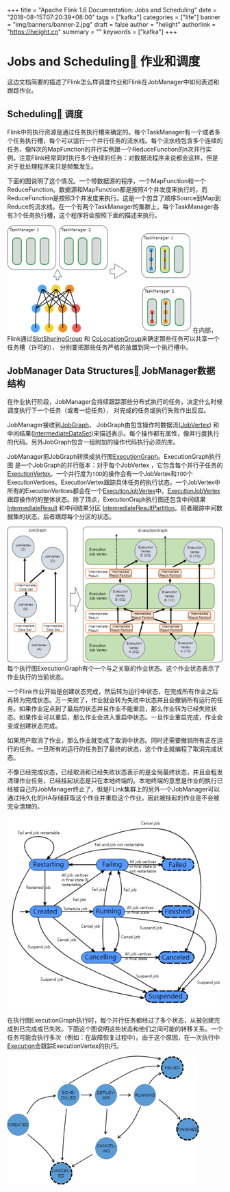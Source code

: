 +++
title = "Apache Flink 1.6 Documentation: Jobs and Scheduling"
date = "2018-08-15T07:20:39+08:00"
tags = ["kafka"]
categories = ["life"]
banner = "img/banners/banner-2.jpg"
draft = false
author = "helight"
authorlink = "https://helight.cn"
summary = ""
keywords = ["kafka"]
+++


<h1>Jobs and Scheduling<a href="https://ci.apache.org/projects/flink/flink-docs-release-1.6/internals/job_scheduling.html#jobs-and-scheduling"></a> 作业和调度</h1>

这边文档简要的描述了Flink怎么样调度作业和Flink在JobManager中如何表述和跟踪作业。
<!--more-->
## Scheduling<a href="https://ci.apache.org/projects/flink/flink-docs-release-1.6/internals/job_scheduling.html#scheduling"></a> 调度
Flink中的执行资源是通过任务执行槽来确定的。每个TaskManager有一个或者多个任务执行槽，每个可以运行一个并行任务的流水线。每个流水线包含多个连续的任务，像N次的MapFunction的并行实例跟一个ReduceFunction的n次并行实例。注意Flink经常同时执行多个连续的任务：对数据流程序来说都会这样，但是对于批处理程序来只是频繁发生。

下面的图说明了这个情况。一个带数据源的程序，一个MapFunction和一个ReduceFunction。数据源和MapFunction都是按照4个并发度来执行的，而ReduceFunction是按照3个并发度来执行。这是一个包含了顺序Source到Map到Reduce的流水线。在一个有两个TaskManager的集群上，每个TaskManager各有3个任务执行槽，这个程序将会按照下面的描述来执行。

![](../../imgs/2018/08/1-2.png)
在内部，Flink通过<a href="https://github.com/apache/flink/blob/master//flink-runtime/src/main/java/org/apache/flink/runtime/jobmanager/scheduler/SlotSharingGroup.java">SlotSharingGroup</a> 和 <a href="https://github.com/apache/flink/blob/master//flink-runtime/src/main/java/org/apache/flink/runtime/jobmanager/scheduler/CoLocationGroup.java">CoLocationGroup</a>来确定那些任务可以共享一个任务槽（许可的）， 分别要把那些任务严格的放置到同一个执行槽中。

## JobManager Data Structures<a href="https://ci.apache.org/projects/flink/flink-docs-release-1.6/internals/job_scheduling.html#jobmanager-data-structures"></a> JobManager数据结构

在作业执行阶段，JobManager会持续跟踪那些分布式执行的任务，决定什么时候调度执行下一个任务（或者一组任务）， 对完成的任务或执行失败作出反应。

JobManager接收到<a href="https://github.com/apache/flink/blob/master//flink-runtime/src/main/java/org/apache/flink/runtime/jobgraph/">JobGraph</a>， JobGraph由包含操作的数据流(<a href="https://github.com/apache/flink/blob/master//flink-runtime/src/main/java/org/apache/flink/runtime/jobgraph/JobVertex.java">JobVertex</a>) 和中间结果(<a href="https://github.com/apache/flink/blob/master//flink-runtime/src/main/java/org/apache/flink/runtime/jobgraph/IntermediateDataSet.java">IntermediateDataSet</a>)来描述表示。每个操作都有属性，像并行度执行的代码。另外JobGraph包含一组附加的操作代码执行必须的库。

JobManager把JobGraph转换成执行图<a href="https://github.com/apache/flink/blob/master//flink-runtime/src/main/java/org/apache/flink/runtime/executiongraph/">ExecutionGraph</a>。ExecutionGraph执行图 是一个JobGraph的并行版本：对于每个JobVertex<span style="font-family: Helvetica Neue;"> ，它包含每个并行子任务的<a href="https://github.com/apache/flink/blob/master//flink-runtime/src/main/java/org/apache/flink/runtime/executiongraph/ExecutionVertex.java">ExecutionVertex</a><span style="font-family: Helvetica Neue;">。一个并行度为100的操作会有一个JobVertex和100个ExecutionVertices。ExecutionVertex跟踪具体任务的执行状态。一个JobVertex中所有的ExecutionVertices都会在一个<a href="https://github.com/apache/flink/blob/master//flink-runtime/src/main/java/org/apache/flink/runtime/executiongraph/ExecutionJobVertex.java">ExecutionJobVertex</a>中。<a href="https://github.com/apache/flink/blob/master//flink-runtime/src/main/java/org/apache/flink/runtime/executiongraph/ExecutionJobVertex.java">ExecutionJobVertex</a>跟踪操作的的整体状态。除了顶点，ExecutionGraph执行图还包含中间结果<a href="https://github.com/apache/flink/blob/master//flink-runtime/src/main/java/org/apache/flink/runtime/executiongraph/IntermediateResult.java">IntermediateResult</a> 和中间结果分区 <a href="https://github.com/apache/flink/blob/master//flink-runtime/src/main/java/org/apache/flink/runtime/executiongraph/IntermediateResultPartition.java">IntermediateResultPartition</a>。前者跟踪中间数据集的状态，后者跟踪每个分区的状态。

![](../../imgs/2018/08/2-2.png)
每个执行图ExecutionGraph有个一个与之关联的作业状态。这个作业状态表示了作业执行的当前状态。

一个Flink作业开始是创建状态完成，然后转为运行中状态，在完成所有作业之后再转为完成状态。万一失败了，作业就会转为失败中状态并且会撤销所有运行的任务。如果作业定点到了最后的状态并且作业不能重启，那么作业转为已经失败状态。如果作业可以重启，那么作业会进入重启中状态。一旦作业重启完成，作业会变成创建状态完成。

如果用户取消了作业，那么作业就变成了取消中状态。同时还需要撤销所有正在运行的任务。一旦所有的运行的任务到了最终的状态，这个作业就编程了取消完成状态。

不像已经完成状态，已经取消和已经失败状态表示的是全局最终状态，并且会粗发清理作业任务，已经挂起状态是只在本地终端的。本地终端的意思是作业的执行已经被自己的JobManager终止了，但是FLink集群上的另外一个JobManager可以通过持久化的HA存储获取这个作业并重启这个作业。因此被挂起的作业是不会被完全清理的。

![](../../imgs/2018/08/3-2.png)
在执行图ExecutionGraph执行时，每个并行任务都经过了多个状态，从被创建完成到已完成或已失败。下面这个图说明这些状态和他们之间可能的转移关系。一个任务可能会执行多次（例如：在故障恢复过程中）。由于这个原因，在一次执行中<a href="https://github.com/apache/flink/blob/master//flink-runtime/src/main/java/org/apache/flink/runtime/executiongraph/Execution.java">Execution</a>会跟踪ExecutionVertex的执行。
<a href="/zb_users/upload/2018/08/4-2.png">

![](../../imgs/2018/08/4-2.png)

